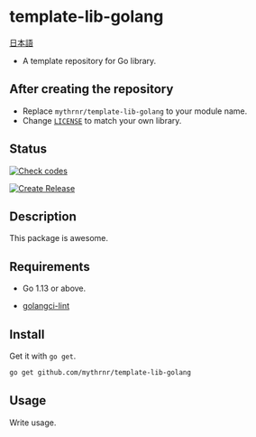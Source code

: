 # template-lib-golang

[日本語](./README.jp.md)

- A template repository for Go library.

## After creating the repository

- Replace `mythrnr/template-lib-golang` to your module name.
- Change [`LICENSE`](./LICENSE) to match your own library.

## Status

[![Check codes](https://github.com/mythrnr/template-lib-golang/actions/workflows/check_code.yml/badge.svg)](https://github.com/mythrnr/template-lib-golang/actions/workflows/check_code.yml)

[![Create Release](https://github.com/mythrnr/template-lib-golang/actions/workflows/release.yml/badge.svg)](https://github.com/mythrnr/template-lib-golang/actions/workflows/release.yml)

## Description

This package is awesome.

## Requirements

- Go 1.13 or above.

- [golangci-lint](https://golangci-lint.run)

## Install

Get it with `go get`.

```bash
go get github.com/mythrnr/template-lib-golang
```

## Usage

Write usage.
